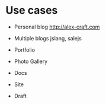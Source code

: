 # Use cases

- Personal blog http://alex-craft.com
- Multiple blogs jslang, salejs
- Portfolio
- Photo Gallery
- Docs
- Site

- Draft